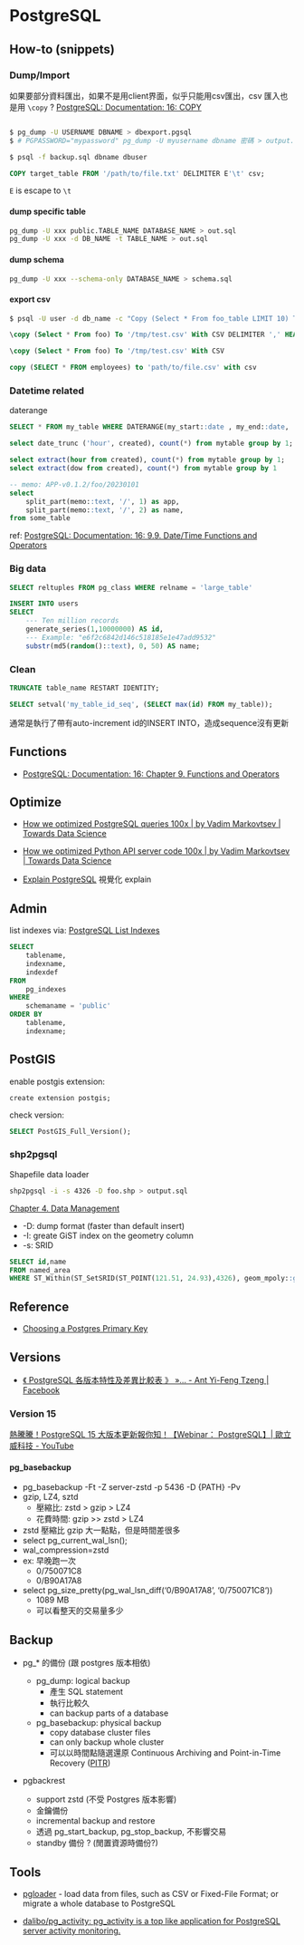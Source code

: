 # PostgreSQL

## How-to (snippets)

### Dump/Import

如果要部分資料匯出，如果不是用client界面，似乎只能用csv匯出，csv 匯入也是用 `\copy` ? [PostgreSQL: Documentation: 16: COPY](https://www.postgresql.org/docs/current/sql-copy.html)

```bash title="dump"

$ pg_dump -U USERNAME DBNAME > dbexport.pgsql
$ # PGPASSWORD="mypassword" pg_dump -U myusername dbname 密碼 > output.sql$ pg_dump -U postgres -f /tmp/dump.sql.gz --compress=5 --no-owner dbname
```

```bash title="import"
$ psql -f backup.sql dbname dbuser
```

```sql title="import from csv(tab txt) without header"
COPY target_table FROM '/path/to/file.txt' DELIMITER E'\t' csv;
```
`E` is escape to `\t`


#### dump specific table

``` bash
pg_dump -U xxx public.TABLE_NAME DATABASE_NAME > out.sql
pg_dump -U xxx -d DB_NAME -t TABLE_NAME > out.sql
```

#### dump schema

```bash
pg_dump -U xxx --schema-only DATABASE_NAME > schema.sql
```

#### export csv
```bash
$ psql -U user -d db_name -c "Copy (Select * From foo_table LIMIT 10) To STDOUT With CSV HEADER DELIMITER ',';" > foo_data.csv
```

```sql title="export csv with ',' delimiter and header"
\copy (Select * From foo) To '/tmp/test.csv' With CSV DELIMITER ',' HEADER
```

```sql title="export csv with ',' delimiter no header"
\copy (Select * From foo) To '/tmp/test.csv' With CSV
```

```sql title="export csv"
copy (SELECT * FROM employees) to 'path/to/file.csv' with csv
```

### Datetime related

daterange

```sql title="overlap"
SELECT * FROM my_table WHERE DATERANGE(my_start::date , my_end::date, '[)') && DATERANGE( date '2018-01-01', date '2018-01-31', '[)')
```

```sql title="group by date"
select date_trunc ('hour', created), count(*) from mytable group by 1;
```

```sql title="extract hour, day of week"
select extract(hour from created), count(*) from mytable group by 1;
select extract(dow from created), count(*) from mytable group by 1
```

```sql title="split string to array and extract"
-- memo: APP-v0.1.2/foo/20230101
select
    split_part(memo::text, '/', 1) as app,
    split_part(memo::text, '/', 2) as name,
from some_table
```


ref: [PostgreSQL: Documentation: 16: 9.9. Date/Time Functions and Operators](https://www.postgresql.org/docs/current/functions-datetime.html)

### Big data


```sql title="estimated count"
SELECT reltuples FROM pg_class WHERE relname = 'large_table'
```

```sql title="產生10M records"
INSERT INTO users
SELECT
    --- Ten million records
	generate_series(1,10000000) AS id,
    --- Example: "e6f2c6842d146c518185e1e47add9532"
    substr(md5(random()::text), 0, 50) AS name;
```

### Clean

```sql title="truncate & auto increment 從頭開始"
TRUNCATE table_name RESTART IDENTITY;
```

```sql title="sequence 亂掉 duplicate key error"
SELECT setval('my_table_id_seq', (SELECT max(id) FROM my_table));
```

通常是執行了帶有auto-increment id的INSERT INTO，造成sequence沒有更新


## Functions

- [PostgreSQL: Documentation: 16: Chapter 9. Functions and Operators](https://www.postgresql.org/docs/current/functions.html)


## Optimize

- [How we optimized PostgreSQL queries 100x | by Vadim Markovtsev | Towards Data Science](https://towardsdatascience.com/how-we-optimized-postgresql-queries-100x-ff52555eabe)

- [How we optimized Python API server code 100x | by Vadim Markovtsev | Towards Data Science](https://towardsdatascience.com/how-we-optimized-python-api-server-code-100x-9da94aa883c5)

- [Explain PostgreSQL](https://explain.tensor.ru/plan/) 視覺化 explain

## Admin

list indexes
via: [PostgreSQL List Indexes](https://www.postgresqltutorial.com/postgresql-indexes/postgresql-list-indexes/)

```sql
SELECT
    tablename,
    indexname,
    indexdef
FROM
    pg_indexes
WHERE
    schemaname = 'public'
ORDER BY
    tablename,
    indexname;
```

## PostGIS

enable postgis extension:

```
create extension postgis;
```

check version:

```sql
SELECT PostGIS_Full_Version();
```

### shp2pgsql

Shapefile data loader

```bash
shp2pgsql -i -s 4326 -D foo.shp > output.sql
```
[Chapter 4. Data Management](https://postgis.net/docs/using_postgis_dbmanagement.html#shp2pgsql_usage)

- -D: dump format (faster than default insert)
- -I: greate GiST index on the geometry column
- -s: SRID


```sql title="Query multipolygon from longitude, latitude"
SELECT id,name
FROM named_area
WHERE ST_Within(ST_SetSRID(ST_POINT(121.51, 24.93),4326), geom_mpoly::geometry);
```
## Reference
- [Choosing a Postgres Primary Key](https://supabase.com/blog/choosing-a-postgres-primary-key)


## Versions

- [《 PostgreSQL 各版本特性及差異比較表 》 »... - Ant Yi-Feng Tzeng | Facebook](https://www.facebook.com/yftzeng.tw/posts/pfbid02ykJJUubLDfdQ3oZcr88P8WYK9it4UHqv9BKQSYS3UpAGKEwNeeUjC66Heice62cDl)

### Version 15

[熱騰騰！PostgreSQL 15 大版本更新報你知！【Webinar： PostgreSQL】| 歐立威科技 - YouTube](https://www.youtube.com/watch?v=I-HNa2JJBPA)

#### pg_basebackup

- pg_basebackup -Ft -Z server-zstd -p 5436 -D {PATH} -Pv
- gzip, LZ4, sztd
    - 壓縮比: zstd > gzip > LZ4
    - 花費時間: gzip >> zstd > LZ4
- zstd 壓縮比 gzip 大一點點，但是時間差很多
- select pg_current_wal_lsn();
- wal_compression=zstd
- ex: 早晚跑一次
    - 0/750071C8
    - 0/B90A17A8
- select pg_size_pretty(pg_wal_lsn_diff(‘0/B90A17A8’, ‘0/750071C8‘))
    - 1089 MB
    - 可以看整天的交易量多少

## Backup

- pg_* 的備份 (跟 postgres 版本相依)
    - pg_dump: logical backup
        - 產生 SQL statement
        - 執行比較久
        - can backup parts of a database
    - pg_basebackup: physical backup
        - copy database cluster files
        - can only backup whole cluster
        - 可以以時間點隨選還原 Continuous Archiving and Point-in-Time Recovery ([PITR](https://docs.postgresql.tw/server-administration/backup-and-restore/continuous-archiving-and-point-in-time-recovery-pitr))

- pgbackrest
    - support zstd (不受 Postgres 版本影響)
    - 金鑰備份
    - incremental backup and restore
    - 透過 pg_start_backup, pg_stop_backup, 不影響交易
    - standby 備份 ? (閒置資源時備份?)

## Tools
- [pgloader](https://pgloader.io/) - load data from files, such as CSV or Fixed-File Format; or migrate a whole database to PostgreSQL

- [dalibo/pg_activity: pg_activity is a top like application for PostgreSQL server activity monitoring.](https://github.com/dalibo/pg_activity)

